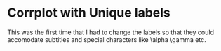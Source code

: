 # Corrplot with Unique labels
This was the first time that I had to change the labels so that they could accomodate subtitles and special characters like \alpha \gamma etc.
